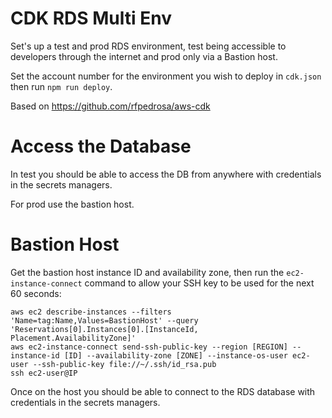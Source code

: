 # CDK RDS Multi Env

Set's up a test and prod RDS environment, test being accessible to developers through the internet and prod only via a Bastion host.

Set the account number for the environment you wish to deploy in `cdk.json` then run `npm run deploy`.

Based on https://github.com/rfpedrosa/aws-cdk

# Access the Database

In test you should be able to access the DB from anywhere with credentials in the secrets managers.

For prod use the bastion host.

# Bastion Host

Get the bastion host instance ID and availability zone, then run the `ec2-instance-connect` command to allow your SSH key to be used for the next 60 seconds:

```
aws ec2 describe-instances --filters 'Name=tag:Name,Values=BastionHost' --query 'Reservations[0].Instances[0].[InstanceId, Placement.AvailabilityZone]'
aws ec2-instance-connect send-ssh-public-key --region [REGION] --instance-id [ID] --availability-zone [ZONE] --instance-os-user ec2-user --ssh-public-key file://~/.ssh/id_rsa.pub
ssh ec2-user@IP
```

Once on the host you should be able to connect to the RDS database with credentials in the secrets managers.